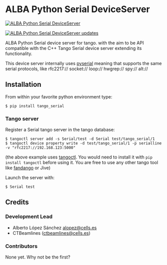 # ALBA Python Serial DeviceServer

[![ALBA Python Serial DeviceServer](https://img.shields.io/pypi/v/tango_serial.svg)](https://pypi.python.org/pypi/tango_serial)


[![ALBA Python Serial DeviceServer updates](https://pyup.io/repos/github/catunlock/tango_serial/shield.svg)](https://pyup.io/repos/github/catunlock/tango_serial/)


ALBA Python Serial device server for tango. with the aim to be API compatible
with the C++ Tango Serial device server extending its functionality.

This device server internally uses [pyserial](https://pythonhosted.org/pyserial/) meaning that supports the same serial protocols, like rfc2217:// socket:// loop:// hwgrep:// spy:// alt://

## Installation

From within your favorite python environment type:

`$ pip install tango_serial`



### Tango server

Register a Serial tango server in the tango database:
```
$ tangoctl server add -s Serial/test -d Serial test/tango_serial/1
$ tangoctl device property write -d test/tango_serial/1 -p serialline -v "rfc2217://192.168.123:5000"
```

(the above example uses [tangoctl](https://pypi.org/project/tangoctl/). You would need
to install it with `pip install tangoctl` before using it. You are free to use any other
tango tool like [fandango](https://pypi.org/project/fandango/) or Jive)

Launch the server with:

```terminal
$ Serial test
```


## Credits

### Development Lead

* Alberto López Sánchez <alopez@cells.es>
* CTBeamlines (ctbeamlines@cells.es)

### Contributors

None yet. Why not be the first?
